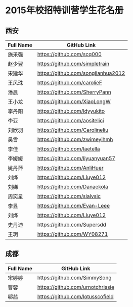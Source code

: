 # 2015年校招特训营学生花名册

## 西安

Full Name | GitHub Link
--------- | -----------
施采强 | https://github.com/scq000
赵少翌 | https://github.com/simpletrain
宋建华 | https://github.com/songjianhua2012
王风珠 | https://github.com/carolieF
潘晨 | https://github.com/SherryPann
王小龙 | https://github.com/XiaoLongW
李丹阳 | https://github.com/ldyyukito
李亚 | https://github.com/aositelici
刘欣羽 | https://github.com/Carolineliu
吴雪 | https://github.com/zwimeyihmh
李佳 | https://github.com/laetella
李媛媛 | https://github.com/liyuanyuan57
姚丹萍 | https://github.com/AnliHuer
刘烨 | https://github.com/Liuye012
刘娣 | https://github.com/Danaekola
周奕星 | https://github.com/sialvsic
李昱 | https://github.com/Evan-Leee
刘烨 | https://github.com/Liuye012
史丹迪 | https://github.com/Supersdd
王玥 | https://github.com/WY08271

## 成都

Full Name | GitHub Link
--------- | -----------
宋婷婷 | https://github.com/SimmySong
曹蓉 | https://github.com/urnotchrissie
郗茜 | https://github.com/lotusscofield
